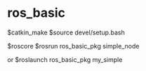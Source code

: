 # ros_basic

$catkin_make
$source devel/setup.bash

$roscore
$rosrun ros_basic_pkg simple_node

or
$roslaunch ros_basic_pkg my_simple
